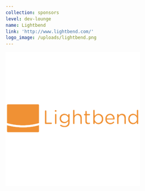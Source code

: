 ```yaml
---
collection: sponsors
level: dev-lounge
name: Lightbend
link: 'http://www.lightbend.com/'
logo_image: /uploads/lightbend.png
---
```



![](/uploads/versions/lightbend---x----360-360x---.png)